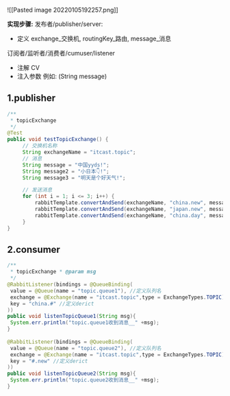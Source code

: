 
![[Pasted image 20220105192257.png]]

**实现步骤:**
发布者/publisher/server:
- 定义 exchange\_交换机, routingKey\_路由, message_消息


订阅者/监听者/消费者/cumuser/listener
- 注解 CV
- 注入参数 例如: (String message)


## 1.publisher

```java
/**  
 * topicExchange 
 */
@Test  
public void testTopicExchange() {  
	 // 交换机名称  
	 String exchangeName = "itcast.topic";  
	 // 消息  
	 String message = "中国yyds!";  
	 String message2 = "小日本👇!";  
	 String message3 = "明天是个好天气!";  

	 // 发送消息  
	 for (int i = 1; i <= 3; i++) {  
		 rabbitTemplate.convertAndSend(exchangeName, "china.new", message);  
		 rabbitTemplate.convertAndSend(exchangeName, "japan.new", message2);  
		 rabbitTemplate.convertAndSend(exchangeName, "china.day", message3);  
	 }  
}
```

## 2.consumer
```java
/**  
 * topicExchange * @param msg  
 */  
@RabbitListener(bindings = @QueueBinding(  
 value = @Queue(name = "topic.queue1"), //定义队列名  
 exchange = @Exchange(name = "itcast.topic",type = ExchangeTypes.TOPIC), //定义交换机名字/类型(可省略)  
 key = "china.#" //定义derict  
))  
public void listenTopicQueue1(String msg){  
 System.err.println("topic.queue1收到消息__" +msg);  
}  
  
@RabbitListener(bindings = @QueueBinding(  
 value = @Queue(name = "topic.queue2"), //定义队列名  
 exchange = @Exchange(name = "itcast.topic",type = ExchangeTypes.TOPIC), //定义交换机名字/类型(可省略)  
 key = "#.new" //定义derict  
))  
public void listenTopicQueue2(String msg){  
 System.err.println("topic.queue2收到消息__" +msg);  
}
```
